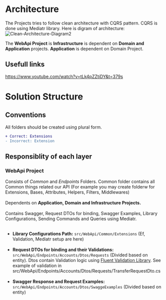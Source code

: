 # Architecture
The Projects tries to follow clean architecture with CQRS pattern. CQRS is done using Mediatr library. Here is digram of architecture:
![Clean-Architecture-Diagram2](https://user-images.githubusercontent.com/31799470/189880565-38ff27a4-fbb2-4e4c-8d8b-b5c108c29a05.png)

The **WebApi Project** is  **Infrastructure** is dependent on **Domain and Application** projects. **Application** is dependent on Domain Project.
## Usefull links 
https://www.youtube.com/watch?v=tLk4pZZtiDY&t=379s
# Solution Structure
## Conventions
All folders should be created using plural form.<br>
```diff
+ Correct: Extensions
- Incorrect: Extension
```
## Responsiblity of each layer
### **WebApi Project** 
Consists of *Common* and *Endpoints* Folders. Common folder contains all Common things related our API (For example you may create folderw for Extensions, Bases, Attributes, Helpers, Filters, Middlewares)<br><br>
Dependents on **Application, Domain and Infrastructure Projects.**
<br><br>Contains Swagger, Request DTOs for binding, Swagger Examples, Library Configurations, Sending Commands and Queries using Mediatr. <br><br>
 - **Library Configurations Path:** ```src/WebApi/Common/Extensions``` (Ef, Validation, Mediatr setup are here)<br><br>
 - **Request DTOs for binding and their Validations:** ```src/WebApi/Endpoints/Accounts/Dtos/Requests``` (Divided based on entity). Dtos contain Validation 
logic using [Fluent Validation Library](https://fluentvalidation.net/). See example of validation in src/WebApi/Endpoints/Accounts/Dtos/Requests/TransferRequestDto.cs <br><br>
 - **Swagger Response and Request Examples:** ```src/WebApi/Endpoints/Accounts/Dtos/SwaggeExamples``` (Divided based on entity) <br><br>
